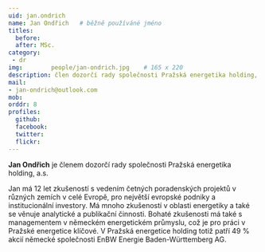 ```yaml
---
uid: jan.ondrich
name: Jan Ondřich	# běžně používáné jméno
titles:
  before:
  after: MSc.
category:
 - dr
img: 		people/jan-ondrich.jpg    # 165 x 220
description: člen dozorčí rady společnosti Pražská energetika holding, a.s.
mail:
- jan-ondrich@outlook.com
mob: 
orddr: 8
profiles:
  github:                 
  facebook: 		  
  twitter: 		  
  flickr:     		  
---
```


**Jan Ondřich** je členem dozorčí rady společnosti Pražská energetika holding, a.s.

Jan má 12 let zkušeností s vedením četných poradenských projektů v různých zemích v celé Evropě, pro největší evropské podniky a institucionální investory. Má mnoho zkušeností v oblasti energetiky a také se věnuje analytické a publikační činnosti. Bohaté zkušenosti má také s managementem v německém energetickém průmyslu, což je pro práci v Pražské energetice klíčové. V Pražská energetice holding totiž patří 49 % akcií německé společnosti EnBW Energie Baden-Württemberg AG.
